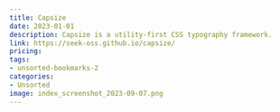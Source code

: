 ```yaml
---
title: Capsize
date: 2023-01-01
description: Capsize is a utility-first CSS typography framework.
link: https://seek-oss.github.io/capsize/
pricing: 
tags: 
- unsorted-bookmarks-2 
categories: 
- Unsorted 
image: index_screenshot_2023-09-07.png
---
```

